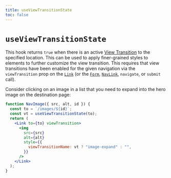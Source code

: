 ```yaml
---
title: useViewTransitionState
toc: false
---
```


# `useViewTransitionState`

This hook returns `true` when there is an active [View Transition][view-transitions] to the specified location. This can be used to apply finer-grained styles to elements to further customize the view transition. This requires that view transitions have been enabled for the given navigation via the `viewTransition` prop on the [`Link`][link-component-view-transition] (or the [`Form`][form-component-view-transition], [`NavLink`][nav-link-component-view-transition], `navigate`, or `submit` call).

Consider clicking on an image in a list that you need to expand into the hero image on the destination page:

```jsx
function NavImage({ src, alt, id }) {
  const to = `/images/${id}`;
  const vt = useViewTransitionState(to);
  return (
    <Link to={to} viewTransition>
      <img
        src={src}
        alt={alt}
        style={{
          viewTransitionName: vt ? "image-expand" : "",
        }}
      />
    </Link>
  );
}
```

[view-transitions]: https://developer.mozilla.org/en-US/docs/Web/API/View_Transitions_API
[link-component-view-transition]: ../components/link#viewtransition
[form-component-view-transition]: ../components/form#viewtransition
[nav-link-component-view-transition]: ../components/nav-link#viewtransition
